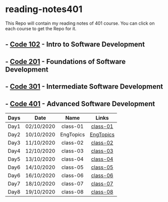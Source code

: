 # reading-notes401

This Repo will contain my reading notes of 401 course.
You can click on each course to get the Repo for it.

## - [Code 102](https://github.com/sayefdeen/reading-notes) - Intro to Software Development

## - [Code 201](https://github.com/sayefdeen/reading-notes201) - Foundations of Software Development

## - [Code 301](https://github.com/sayefdeen/reading-notes301) - Intermediate Software Development

## - [Code 401](https://sayefdeen.github.io/reading-notes401) - Advanced Software Development

| Days |    Date    |   Name    |                                Links                                |
| :--: | :--------: | :-------: | :-----------------------------------------------------------------: |
| Day1 | 02/10/2020 | class-01  |  [class-01](https://sayefdeen.github.io/reading-notes401/class-01)  |
| Day2 | 10/10/2020 | EngTopics | [EngTopics](https://sayefdeen.github.io/reading-notes401/engtopics) |
| Day3 | 11/10/2020 | class-02  |  [class-02](https://sayefdeen.github.io/reading-notes401/class-02)  |
| Day4 | 12/10/2020 | class-03  |  [class-03](https://sayefdeen.github.io/reading-notes401/class-03)  |
| Day5 | 13/10/2020 | class-04  |  [class-04](https://sayefdeen.github.io/reading-notes401/class-04)  |
| Day6 | 14/10/2020 | class-05  |  [class-05](https://sayefdeen.github.io/reading-notes401/class-05)  |
| Day6 | 16/10/2020 | class-06  |  [class-06](https://sayefdeen.github.io/reading-notes401/class-06)  |
| Day7 | 18/10/2020 | class-07  |  [class-07](https://sayefdeen.github.io/reading-notes401/class-07)  |
| Day8 | 19/10/2020 | class-08  |  [class-08](https://sayefdeen.github.io/reading-notes401/class-08)  |
